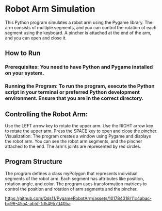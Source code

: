 # Robot Arm Simulation

This Python program simulates a robot arm using the Pygame library. The arm consists of multiple segments, and you can control the rotation of each segment using the keyboard. A pincher is attached at the end of the arm, and you can open and close it.

## How to Run

### Prerequisites: You need to have Python and Pygame installed on your system.

### Running the Program: To run the program, execute the Python script in your terminal or preferred Python development environment. Ensure that you are in the correct directory.


## Controlling the Robot Arm:

Use the LEFT arrow key to rotate the upper arm.
Use the RIGHT arrow key to rotate the upper arm.
Press the SPACE key to open and close the pincher.
Visualization: The program creates a window using Pygame and displays the robot arm. You can see the robot arm segments, and the pincher attached to the end. The arm's joints are represented by red circles.

## Program Structure

The program defines a class myPolygon that represents individual segments of the robot arm. Each segment has attributes like position, rotation angle, and color.
The program uses transformation matrices to control the position and rotation of arm segments and the pincher.


https://github.com/Qds11/PygameRobotArm/assets/101784318/11c4abac-bc99-45a4-ab5f-1d54957d40ba

